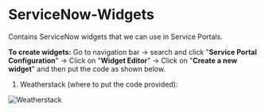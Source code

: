 # ServiceNow-Widgets
Contains ServiceNow widgets that we can use in Service Portals.

**To create widgets:**
Go to navigation bar -> search and click "**Service Portal Configuration**" -> Click on "**Widget Editor**" -> Click on "**Create a new widget**" and then put the code as shown below.

1. Weatherstack (where to put the code provided):

![Weatherstack](https://github.com/user-attachments/assets/e7b7e61f-eb63-4ea1-b8a4-7f619cf84b6e)
